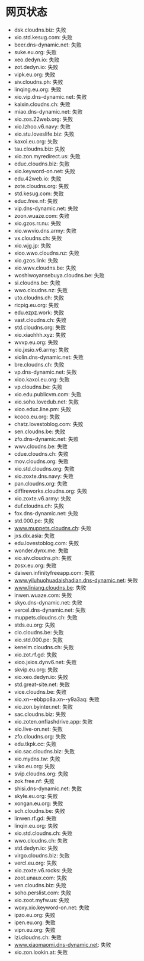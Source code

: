 # 网页状态
- dsk.cloudns.biz: 失败
- xio.std.kesug.com: 失败
- beer.dns-dynamic.net: 失败
- suke.eu.org: 失败
- xeo.dedyn.io: 失败
- zot.dedyn.io: 失败
- vipk.eu.org: 失败
- siv.cloudns.ph: 失败
- linqing.eu.org: 失败
- xio.vip.dns-dynamic.net: 失败
- kaixin.cloudns.ch: 失败
- miao.dns-dynamic.net: 失败
- xio.zos.22web.org: 失败
- xio.lzhoo.v6.navy: 失败
- xio.stu.loveslife.biz: 失败
- kaxoi.eu.org: 失败
- tau.cloudns.biz: 失败
- xio.zon.myredirect.us: 失败
- educ.cloudns.biz: 失败
- xio.keyword-on.net: 失败
- edu.42web.io: 失败
- zote.cloudns.org: 失败
- std.kesug.com: 失败
- educ.free.nf: 失败
- vip.dns-dynamic.net: 失败
- zoon.wuaze.com: 失败
- xio.gzos.rr.nu: 失败
- xio.wwvio.dns.army: 失败
- vx.cloudns.ch: 失败
- xio.wjg.jp: 失败
- xioo.wwo.cloudns.nz: 失败
- xio.gzos.link: 失败
- xio.wwv.cloudns.be: 失败
- woshiwoyansebuya.cloudns.be: 失败
- si.cloudns.be: 失败
- wwo.cloudns.nz: 失败
- uto.cloudns.ch: 失败
- ricpig.eu.org: 失败
- edu.ezpz.work: 失败
- vast.cloudns.ch: 失败
- std.cloudns.org: 失败
- xio.xiaohhh.xyz: 失败
- wvvp.eu.org: 失败
- xio.jxsio.v6.army: 失败
- xiolin.dns-dynamic.net: 失败
- bre.cloudns.ch: 失败
- vp.dns-dynamic.net: 失败
- xioo.kaxoi.eu.org: 失败
- vp.cloudns.be: 失败
- xio.edu.publicvm.com: 失败
- xio.soho.lovedub.net: 失败
- xioo.educ.line.pm: 失败
- kcoco.eu.org: 失败
- chatz.lovestoblog.com: 失败
- sen.cloudns.be: 失败
- zfo.dns-dynamic.net: 失败
- wwv.cloudns.be: 失败
- cdue.cloudns.ch: 失败
- mov.cloudns.org: 失败
- xio.std.cloudns.org: 失败
- xio.zoxte.dns.navy: 失败
- pan.cloudns.org: 失败
- diffireworks.cloudns.org: 失败
- xio.zoxte.v6.army: 失败
- duf.cloudns.ch: 失败
- fox.dns-dynamic.net: 失败
- std.000.pe: 失败
- www.muppets.cloudns.ch: 失败
- jxs.dix.asia: 失败
- edu.lovestoblog.com: 失败
- wonder.dynx.me: 失败
- xio.siv.cloudns.ph: 失败
- zosx.eu.org: 失败
- daiwen.infinityfreeapp.com: 失败
- www.yiluhuohuadaishadian.dns-dynamic.net: 失败
- www.liniang.cloudns.be: 失败
- inwen.wuaze.com: 失败
- skyo.dns-dynamic.net: 失败
- vercel.dns-dynamic.net: 失败
- muppets.cloudns.ch: 失败
- stds.eu.org: 失败
- clo.cloudns.be: 失败
- xio.std.000.pe: 失败
- kenelm.cloudns.ch: 失败
- xio.zot.rf.gd: 失败
- xioo.jxios.dynv6.net: 失败
- skvip.eu.org: 失败
- xio.xeo.dedyn.io: 失败
- std.great-site.net: 失败
- vice.cloudns.be: 失败
- xio.xn--ebbpo8a.xn--y9a3aq: 失败
- xio.zon.byinter.net: 失败
- sac.cloudns.biz: 失败
- xio.zoten.onflashdrive.app: 失败
- xio.live-on.net: 失败
- zfo.cloudns.org: 失败
- edu.tkpk.cc: 失败
- xio.sac.cloudns.biz: 失败
- xio.mydns.tw: 失败
- viko.eu.org: 失败
- svip.cloudns.org: 失败
- zok.free.nf: 失败
- shisi.dns-dynamic.net: 失败
- skyle.eu.org: 失败
- xongan.eu.org: 失败
- sch.cloudns.be: 失败
- linwen.rf.gd: 失败
- linqin.eu.org: 失败
- xio.std.cloudns.ch: 失败
- wwo.cloudns.ch: 失败
- std.dedyn.io: 失败
- virgo.cloudns.biz: 失败
- vercl.eu.org: 失败
- xio.zoxte.v6.rocks: 失败
- zoot.unaux.com: 失败
- ven.cloudns.biz: 失败
- soho.perslist.com: 失败
- xio.zoot.myfw.us: 失败
- woxy.xio.keyword-on.net: 失败
- ipzo.eu.org: 失败
- ipen.eu.org: 失败
- vipn.eu.org: 失败
- lzi.cloudns.ch: 失败
- www.xiaomaomi.dns-dynamic.net: 失败
- xio.zon.lookin.at: 失败
